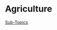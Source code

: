 # Agriculture

[Sub-Topics](Agriculture%20cc072553091047069a74c8819e23f63f/Sub-Topics%20879ea45fe8eb430ab0853ef6605772f9.csv)